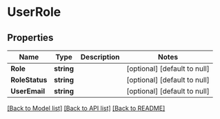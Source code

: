 # UserRole

## Properties
| Name           | Type       | Description | Notes                        |
| -------------- | ---------- | ----------- | ---------------------------- |
| **Role**       | **string** |             | [optional] [default to null] |
| **RoleStatus** | **string** |             | [optional] [default to null] |
| **UserEmail**  | **string** |             | [optional] [default to null] |

[[Back to Model list]](../README.md#documentation-for-models) [[Back to API list]](../README.md#documentation-for-api-endpoints) [[Back to README]](../README.md)
